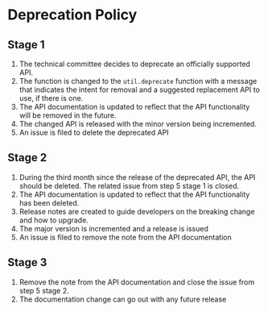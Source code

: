 # Deprecation Policy

## Stage 1

1. The technical committee decides to deprecate an officially supported API.  
2. The function is changed to the `util.deprecate` function with a message that indicates the intent for removal and a 
suggested replacement API to use, if there is one.
3. The API documentation is updated to reflect that the API functionality will be removed in the future. 
4. The changed API is released with the minor version being incremented.
5. An issue is filed to delete the deprecated API


## Stage 2

1. During the third month since the release of the deprecated API, the API should be deleted.  The 
related issue from step 5 stage 1 is closed.
2. The API documentation is updated to reflect that the API functionality has been deleted.
3. Release notes are created to guide developers on the breaking change and how to upgrade.
4. The major version is incremented and a release is issued
5. An issue is filed to remove the note from the API documentation


## Stage 3

1. Remove the note from the API documentation and close the issue from step 5 stage 2.
2. The documentation change can go out with any future release
